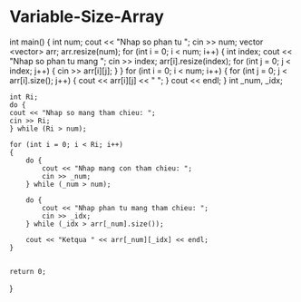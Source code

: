 # Variable-Size-Array

int main()
{
	int num;
	cout << "Nhap so phan tu ";
	cin >> num;
	vector <vector<int>> arr;
	arr.resize(num);
	for (int i = 0; i < num; i++)
	{
		int index;
		cout << "Nhap so phan tu mang ";
		cin >> index;
		arr[i].resize(index);
		for (int j = 0; j < index; j++)
		{
			cin >> arr[i][j];
		}
	}
	for (int i = 0; i < num; i++)
	{
		for (int j = 0; j < arr[i].size(); j++)
		{
			cout << arr[i][j] << " ";
		}
		cout << endl;
	}
	int _num, _idx;

	int Ri;
	do {
	cout << "Nhap so mang tham chieu: ";
	cin >> Ri;
	} while (Ri > num);
	
	for (int i = 0; i < Ri; i++)
	{
		do {
			cout << "Nhap mang con tham chieu: ";
			cin >> _num;
		} while (_num > num);

		do {
			cout << "Nhap phan tu mang tham chieu: ";
			cin >> _idx;
		} while (_idx > arr[_num].size());

		cout << "Ketqua " << arr[_num][_idx] << endl;
	}
	

	return 0;
}
